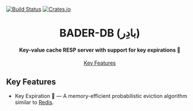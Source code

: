 [![Build Status](https://img.shields.io/github/actions/workflow/status/mahsayedsalem/bader-db/quickstart.yml?branch=main)](https://github.com/mahsayedsalem/bader-db/actions)
[![Crates.io](https://img.shields.io/crates/v/bader-db.svg)](https://crates.io/crates/bader-io)

<h1 align="center">
  BADER-DB (بادِر)
</h1>

<h4 align="center">Key-value cache RESP server with support for key expirations 🏪</h4>

<p align="center">
  <a href="#key-features">Key Features</a>
</p>

## Key Features

* Key Expiration 🏪 — A memory-efficient probabilistic eviction algorithm similar to [Redis](https://redis.io/commands/expire).
  
